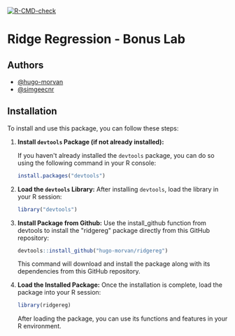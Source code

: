 <!-- badges: start -->
  [![R-CMD-check](https://github.com/hugo-morvan/ridgereg/actions/workflows/R-CMD-check.yaml/badge.svg)](https://github.com/hugo-morvan/ridgereg/actions/workflows/R-CMD-check.yaml)
  <!-- badges: end -->
  
# Ridge Regression - Bonus Lab


## Authors

- [@hugo-morvan](https://www.github.com/hugo-morvan)
- [@simgeecnr](https://www.github.com/simgeecnr)


## Installation

To install and use this package, you can follow these steps:

1. **Install `devtools` Package (if not already installed):**

   If you haven't already installed the `devtools` package, you can do so using the following command in your R console:

   ```R
   install.packages("devtools")
   ```
2. **Load the `devtools` Library:**
   After installing `devtools`, load the library in your R session:

   ```R
   library("devtools")
   ```
3. **Install Package from Github:**
   Use the install_github function from devtools to install the "ridgereg" package directly from this GitHub repository:

   ```R
   devtools::install_github("hugo-morvan/ridgereg")
   ```
   This command will download and install the package along with its dependencies from this GitHub repository.
4. **Load the Installed Package:**
  Once the installation is complete, load the package into your R session:
   ```R
   library(ridgereg)
   ```
   After loading the package, you can use its functions and features in your R environment.
   

